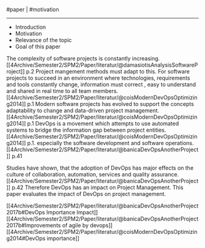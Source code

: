 #paper |  #motivation 

---
- Introduction
- Motivation
- Relevance of the topic 
- Goal of this paper 

The complexity of software projects is constantly increasing.[[4Archive/Semester2/SPM2/Paper/literatur/@damasiotisAnalysisSoftwareProject]] p.2
Project mangement methods must adapt to this. For software 
projects to succeed in an environment where  technologies, requirements and 
tools constantly change, information must correct , easy to understand and shared in 
real time to all team members. [[4Archive/Semester2/SPM2/Paper/literatur/@coisModernDevOpsOptimizing2014]] p.1 
Modern software projects has evolved to support the concepts adaptability to change and data-driven project management. [[4Archive/Semester2/SPM2/Paper/literatur/@coisModernDevOpsOptimizing2014]] p.1 
DevOps is a movement which attempts to use automated systems to bridge the 
information gap between project entities. [[4Archive/Semester2/SPM2/Paper/literatur/@coisModernDevOpsOptimizing2014]] p.1. 
especially the software development and software operations. [[4Archive/Semester2/SPM2/Paper/literatur/@banicaDevOpsAnotherProject]]
p.41

Studies have shown, that the adoption of DevOps has major effects on the 
culture of collaboration, automation, services and quality assurance. [[4Archive/Semester2/SPM2/Paper/literatur/@banicaDevOpsAnotherProject]] p.42 Therefore 
DevOps has an impact on Project Management.
This paper evaluates the impact of DevOps on project management. 

[[4Archive/Semester2/SPM2/Paper/literatur/@banicaDevOpsAnotherProject2017b#DevOps Importance Impact]]
[[4Archive/Semester2/SPM2/Paper/literatur/@banicaDevOpsAnotherProject2017b#Improvements of agile by devops]]
[[4Archive/Semester2/SPM2/Paper/literatur/@coisModernDevOpsOptimizing2014#DevOps importance]]

